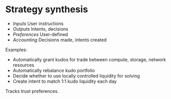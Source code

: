 # Strategy synthesis

- *Inputs*
    User instructions
- *Outputs*
    Intents, decisions
- *Preferences*
    User-defined
- *Accounting*
    Decisions made, intents created

Examples:
- Automatically grant kudos for trade between compute, storage, network resources
- Automatically rebalance kudo portfolio 
- Decide whether to use locally controlled liquidity for solving
- Create intent to match 1:1 kudo liquidity each day

Tracks trust preferences.

